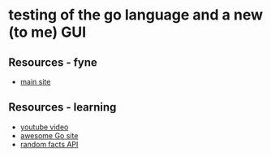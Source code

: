 # testing of the go language and a new (to me) GUI 

## Resources - fyne

- [main site](https://fyne.io/)
## Resources - learning

- [youtube video](https://www.youtube.com/watch?v=l9TGGU79Y04)
- [awesome Go site](https://awesome-go.com/)
- [random facts API](https://uselessfacts.jsph.pl/)
